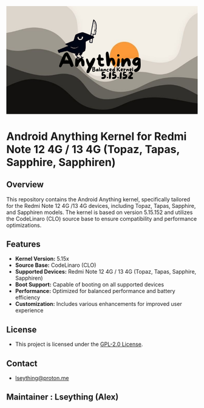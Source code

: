 <p align="center">
  <img src="assets/official-banner.png"/>
</p>

# Android Anything Kernel for Redmi Note 12 4G / 13 4G (Topaz, Tapas, Sapphire, Sapphiren)

## Overview

This repository contains the Android Anything kernel, specifically tailored for the Redmi Note 12 4G /13 4G devices, including Topaz, Tapas, Sapphire, and Sapphiren models. The kernel is based on version 5.15.152 and utilizes the CodeLinaro (CLO) source base to ensure compatibility and performance optimizations.

## Features

- **Kernel Version:** 5.15x
- **Source Base:** CodeLinaro (CLO)
- **Supported Devices:** Redmi Note 12 4G / 13 4G (Topaz, Tapas, Sapphire, Sapphiren)
- **Boot Support:** Capable of booting on all supported devices
- **Performance:** Optimized for balanced performance and battery efficiency
- **Customization:** Includes various  enhancements for improved user experience

## License

* This project is licensed under the [GPL-2.0 License](LICENSE).

## Contact

* <lseything@proton.me>

## Maintainer : Lseything (Alex)
